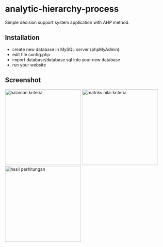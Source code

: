 # analytic-hierarchy-process
Simple decision support system application with AHP method.

## Installation
- create new database in MySQL server (phpMyAdmin)
- edit file config.php
- import database/database.sql into your new database
- run your website

## Screenshot

<img src="Screenshot/add_page.png" alt="halaman kriteria" style="width: 250px;"/>

<img src="screenshot/2.png" alt="matriks nilai kriteria" style="width: 250px;"/>

<img src="screenshot/3.png" alt="hasil perhitungan" style="width: 250px;"/>
